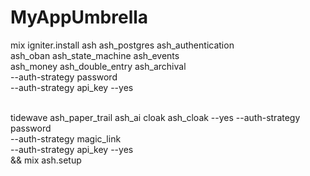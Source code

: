 # MyAppUmbrella

mix igniter.install ash ash_postgres ash_authentication \
  ash_oban ash_state_machine ash_events \
  ash_money ash_double_entry ash_archival \
  --auth-strategy password \
  --auth-strategy api_key --yes 
  
  \
  tidewave ash_paper_trail ash_ai cloak ash_cloak --yes
  --auth-strategy password \
  --auth-strategy magic_link \
  --auth-strategy api_key --yes \
  && mix ash.setup
